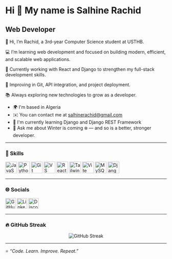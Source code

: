 Hi 👋 My name is Salhine Rachid
===============================

Web Developer
-------------

👋 Hi, I’m Rachid, a 3rd-year Computer Science student at USTHB.

💻 I’m learning web development and focused on building modern, efficient, and scalable web applications.

🧩 Currently working with React and Django to strengthen my full-stack development skills.

🚀 Improving in Git, API integration, and project deployment.

📚 Always exploring new technologies to grow as a developer.

* 🌍  I'm based in Algeria  
* ✉️  You can contact me at [salhinerachid@gmail.com](mailto:salhinerachid@gmail.com)  
* 🧠  I'm currently learning Django and Django REST Framework  
* 💬  Ask me about Winter is coming ❄️ — and so is a better, stronger developer.

---

### 🧰 Skills

<p align="left">
  <a href="https://developer.mozilla.org/en-US/docs/Web/JavaScript"><img src="https://cdn.jsdelivr.net/gh/devicons/devicon/icons/javascript/javascript-original.svg" width="36" height="36" alt="JavaScript" /></a>
  <a href="https://www.python.org/"><img src="https://cdn.jsdelivr.net/gh/devicons/devicon/icons/python/python-original.svg" width="36" height="36" alt="Python" /></a>
  <a href="https://git-scm.com/"><img src="https://cdn.jsdelivr.net/gh/devicons/devicon/icons/git/git-original.svg" width="36" height="36" alt="Git" /></a>
  <a href="https://code.visualstudio.com/"><img src="https://cdn.jsdelivr.net/gh/devicons/devicon/icons/vscode/vscode-original.svg" width="36" height="36" alt="VS Code" /></a>
  <a href="https://reactjs.org/"><img src="https://cdn.jsdelivr.net/gh/devicons/devicon/icons/react/react-original.svg" width="36" height="36" alt="React" /></a>
  <a href="https://tailwindcss.com/"><img src="https://cdn.jsdelivr.net/gh/devicons/devicon/icons/tailwindcss/tailwindcss-plain.svg" width="36" height="36" alt="TailwindCSS" /></a>
  <a href="https://vitejs.dev/"><img src="https://cdn.jsdelivr.net/gh/devicons/devicon/icons/vite/vite-original.svg" width="36" height="36" alt="Vite" /></a>
  <a href="https://www.mysql.com/"><img src="https://cdn.jsdelivr.net/gh/devicons/devicon/icons/mysql/mysql-original.svg" width="36" height="36" alt="MySQL" /></a>
  <a href="https://www.djangoproject.com/"><img src="https://cdn.jsdelivr.net/gh/devicons/devicon/icons/django/django-plain.svg" width="36" height="36" alt="Django" /></a>
</p>

---

### 🌐 Socials

<p align="left">
  <a href="https://github.com/SalhineRachid"><img src="https://cdn.jsdelivr.net/gh/devicons/devicon/icons/github/github-original.svg" width="32" height="32" alt="GitHub" /></a>
  <a href="https://www.linkedin.com/in/SalhineRachid"><img src="https://cdn.jsdelivr.net/gh/devicons/devicon/icons/linkedin/linkedin-original.svg" width="32" height="32" alt="LinkedIn" /></a>
  <a href="https://discord.com/users/rachid_sl"><img src="https://cdn.jsdelivr.net/gh/devicons/devicon/icons/discordjs/discordjs-original.svg" width="32" height="32" alt="Discord" /></a>
</p>

---

### 🔥 GitHub Streak

<p align="center">
  <img src="https://streak-stats.demolab.com?user=SalhineRachid&theme=highcontrast&hide_border=true&background=1c1917&ring=00ffff&fire=00ffff&currStreakNum=ffffff&currStreakLabel=00ffff&sideNums=ffffff&sideLabels=00ffff&dates=ffffff" alt="GitHub Streak" />
</p>

---

⭐ *“Code. Learn. Improve. Repeat.”*
